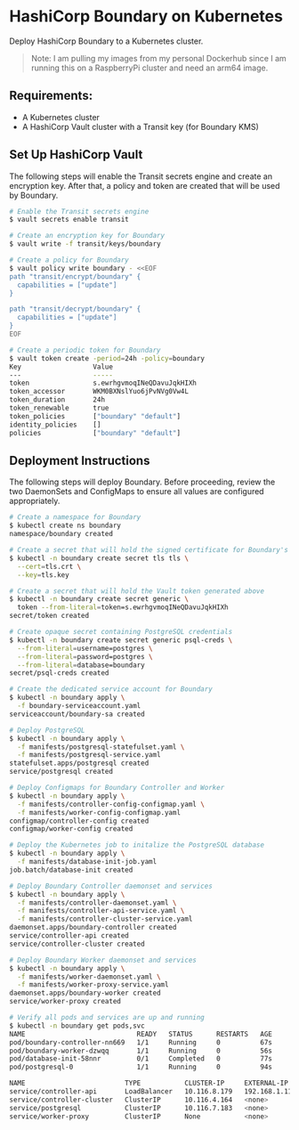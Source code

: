 # HashiCorp Boundary on Kubernetes
Deploy HashiCorp Boundary to a Kubernetes cluster.

> Note: I am pulling my images from my personal Dockerhub since I am running this on a RaspberryPi cluster and need an arm64 image.

## Requirements:
  - A Kubernetes cluster
  - A HashiCorp Vault cluster with a Transit key (for Boundary KMS)

## Set Up HashiCorp Vault
The following steps will enable the Transit secrets engine and create an encryption key. After that, a policy and token are created that will be used by Boundary.
```bash
# Enable the Transit secrets engine
$ vault secrets enable transit

# Create an encryption key for Boundary
$ vault write -f transit/keys/boundary

# Create a policy for Boundary
$ vault policy write boundary - <<EOF
path "transit/encrypt/boundary" {
  capabilities = ["update"]
}

path "transit/decrypt/boundary" {
  capabilities = ["update"]
}
EOF

# Create a periodic token for Boundary
$ vault token create -period=24h -policy=boundary 
Key                  Value
---                  -----
token                s.ewrhgvmoqINeQDavuJqkHIXh
token_accessor       WKM0BXNslYuo6jPvNVg0Vw4L
token_duration       24h
token_renewable      true
token_policies       ["boundary" "default"]
identity_policies    []
policies             ["boundary" "default"]
```
## Deployment Instructions
The following steps will deploy Boundary. Before proceeding, review the two DaemonSets and ConfigMaps to ensure all values are configured appropriately.

```bash
# Create a namespace for Boundary
$ kubectl create ns boundary
namespace/boundary created

# Create a secret that will hold the signed certificate for Boundary's API
$ kubectl -n boundary create secret tls tls \
  --cert=tls.crt \
  --key=tls.key

# Create a secret that will hold the Vault token generated above
$ kubectl -n boundary create secret generic \
  token --from-literal=token=s.ewrhgvmoqINeQDavuJqkHIXh
secret/token created

# Create opaque secret containing PostgreSQL credentials
$ kubectl -n boundary create secret generic psql-creds \
  --from-literal=username=postgres \
  --from-literal=password=postgres \
  --from-literal=database=boundary
secret/psql-creds created

# Create the dedicated service account for Boundary
$ kubectl -n boundary apply \
  -f boundary-serviceaccount.yaml
serviceaccount/boundary-sa created

# Deploy PostgreSQL
$ kubectl -n boundary apply \
  -f manifests/postgresql-statefulset.yaml \
  -f manifests/postgresql-service.yaml
statefulset.apps/postgresql created
service/postgresql created

# Deploy Configmaps for Boundary Controller and Worker
$ kubectl -n boundary apply \
  -f manifests/controller-config-configmap.yaml \
  -f manifests/worker-config-configmap.yaml
configmap/controller-config created
configmap/worker-config created

# Deploy the Kubernetes job to initalize the PostgreSQL database
$ kubectl -n boundary apply \
  -f manifests/database-init-job.yaml
job.batch/database-init created

# Deploy Boundary Controller daemonset and services
$ kubectl -n boundary apply \
  -f manifests/controller-daemonset.yaml \
  -f manifests/controller-api-service.yaml \
  -f manifests/controller-cluster-service.yaml
daemonset.apps/boundary-controller created
service/controller-api created
service/controller-cluster created

# Deploy Boundary Worker daemonset and services
$ kubectl -n boundary apply \
  -f manifests/worker-daemonset.yaml \
  -f manifests/worker-proxy-service.yaml
daemonset.apps/boundary-worker created
service/worker-proxy created

# Verify all pods and services are up and running
$ kubectl -n boundary get pods,svc
NAME                            READY   STATUS      RESTARTS   AGE
pod/boundary-controller-nn669   1/1     Running     0          67s
pod/boundary-worker-dzwqq       1/1     Running     0          56s
pod/database-init-58nnr         0/1     Completed   0          77s
pod/postgresql-0                1/1     Running     0          94s

NAME                         TYPE           CLUSTER-IP     EXTERNAL-IP      PORT(S)          AGE
service/controller-api       LoadBalancer   10.116.8.179   192.168.1.119    9200:30011/TCP   67s
service/controller-cluster   ClusterIP      10.116.4.164   <none>           9201/TCP         67s
service/postgresql           ClusterIP      10.116.7.183   <none>           5432/TCP         93s
service/worker-proxy         ClusterIP      None           <none>           9202/TCP         56s
```
